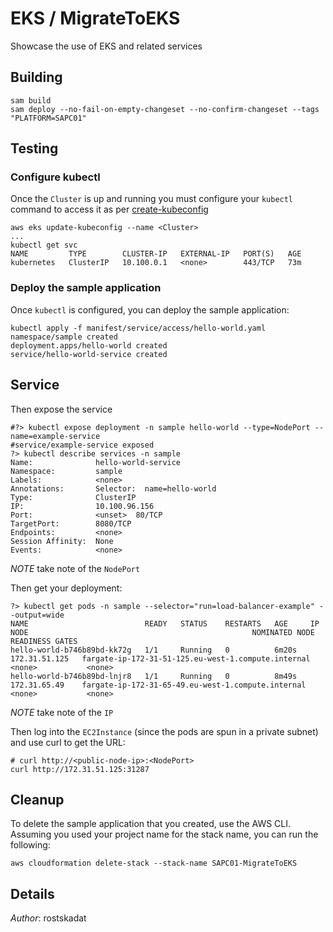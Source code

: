 # EKS / MigrateToEKS

Showcase the use of EKS and related services

## Building

```shell
sam build 
sam deploy --no-fail-on-empty-changeset --no-confirm-changeset --tags "PLATFORM=SAPC01" 
``` 

## Testing

### Configure kubectl

Once the `Cluster` is up and running you must configure your `kubectl` command to access it as per [create-kubeconfig](https://docs.aws.amazon.com/eks/latest/userguide/create-kubeconfig.html)

```shell
aws eks update-kubeconfig --name <Cluster> 
...
kubectl get svc
NAME         TYPE        CLUSTER-IP   EXTERNAL-IP   PORT(S)   AGE
kubernetes   ClusterIP   10.100.0.1   <none>        443/TCP   73m
``` 

### Deploy the sample application

Once `kubectl` is configured, you can deploy the sample application:

```shell
kubectl apply -f manifest/service/access/hello-world.yaml
namespace/sample created
deployment.apps/hello-world created
service/hello-world-service created
``` 

## Service 

Then expose the service

```shell
#?> kubectl expose deployment -n sample hello-world --type=NodePort --name=example-service
#service/example-service exposed
?> kubectl describe services -n sample
Name:              hello-world-service
Namespace:         sample
Labels:            <none>
Annotations:       Selector:  name=hello-world
Type:              ClusterIP
IP:                10.100.96.156
Port:              <unset>  80/TCP
TargetPort:        8080/TCP
Endpoints:         <none>
Session Affinity:  None
Events:            <none>

```

*NOTE* take note of the `NodePort`

Then get your deployment:

```shell
?> kubectl get pods -n sample --selector="run=load-balancer-example" --output=wide
NAME                          READY   STATUS    RESTARTS   AGE     IP              NODE                                                  NOMINATED NODE   READINESS GATES
hello-world-b746b89bd-kk72g   1/1     Running   0          6m20s   172.31.51.125   fargate-ip-172-31-51-125.eu-west-1.compute.internal   <none>           <none>
hello-world-b746b89bd-lnjr8   1/1     Running   0          8m49s   172.31.65.49    fargate-ip-172-31-65-49.eu-west-1.compute.internal    <none>           <none>

```

*NOTE* take note of the `IP`


Then log into the `EC2Instance` (since the pods are spun in a private subnet) and use curl to get the URL:

```shell
# curl http://<public-node-ip>:<NodePort>
curl http://172.31.51.125:31287

```



## Cleanup

To delete the sample application that you created, use the AWS CLI. Assuming you used your project name for the stack name, you can run the following:

```shell
aws cloudformation delete-stack --stack-name SAPC01-MigrateToEKS
```

## Details

*Author*: rostskadat
